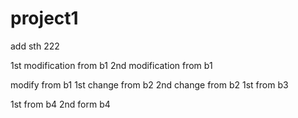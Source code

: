 # project1
add sth
222

1st modification from b1
2nd modification from b1

modify from b1
1st change from b2
2nd change from b2
1st from b3

1st from b4
2nd form b4
